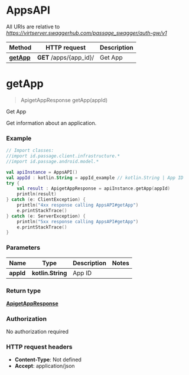 # AppsAPI

All URIs are relative to *https://virtserver.swaggerhub.com/passage_swagger/auth-gw/v1*

Method | HTTP request | Description
------------- | ------------- | -------------
[**getApp**](AppsAPI.md#getApp) | **GET** /apps/{app_id}/ | Get App


<a name="getApp"></a>
# **getApp**
> ApigetAppResponse getApp(appId)

Get App

Get information about an application.

### Example
```kotlin
// Import classes:
//import id.passage.client.infrastructure.*
//import id.passage.android.model.*

val apiInstance = AppsAPI()
val appId : kotlin.String = appId_example // kotlin.String | App ID
try {
    val result : ApigetAppResponse = apiInstance.getApp(appId)
    println(result)
} catch (e: ClientException) {
    println("4xx response calling AppsAPI#getApp")
    e.printStackTrace()
} catch (e: ServerException) {
    println("5xx response calling AppsAPI#getApp")
    e.printStackTrace()
}
```

### Parameters

Name | Type | Description  | Notes
------------- | ------------- | ------------- | -------------
 **appId** | **kotlin.String**| App ID |

### Return type

[**ApigetAppResponse**](ApigetAppResponse.md)

### Authorization

No authorization required

### HTTP request headers

 - **Content-Type**: Not defined
 - **Accept**: application/json

